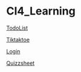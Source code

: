 # CI4_Learning
 
[TodoList](http://localhost/development/practice/CI4_Learning/CI4_TodoList/public/)

[Tiktaktoe](http://localhost/development/practice/CI4_Learning/CI4_Tiktaktoe/public/)

[Login](http://localhost/development/practice/CI4_Learning/CI4_Login/public/)

[Quizzsheet](http://localhost/development/practice/CI4_Learning/CI4_Quizzsheet/public/)


